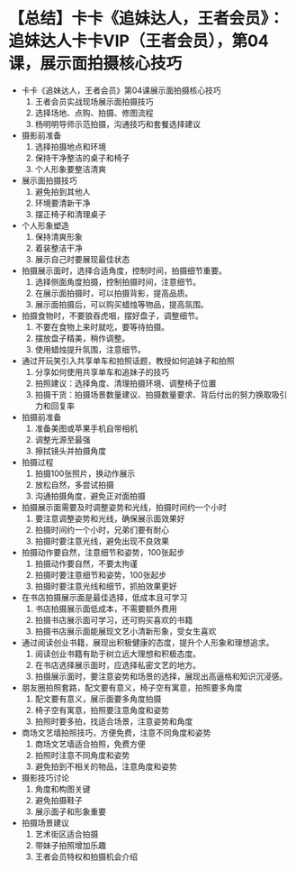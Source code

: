 # 【总结】卡卡《追妹达人，王者会员》：追妹达人卡卡VIP（王者会员），第04课，展示面拍摄核心技巧

-   卡卡《追妹达人，王者会员》第04课展示面拍摄核心技巧
    1.  王者会员实战现场展示面拍摄技巧
    2.  选择场地、点购、拍摄、修图流程
    3.  杨明明导师示范拍摄，沟通技巧和套餐选择建议
-   摄影前准备
    1.  选择拍摄地点和环境
    2.  保持干净整洁的桌子和椅子
    3.  个人形象要整洁清爽
-   展示面拍摄技巧
    1.  避免拍到其他人
    2.  环境要清新干净
    3.  摆正椅子和清理桌子
-   个人形象塑造
    1.  保持清爽形象
    2.  着装整洁干净
    3.  展示自己时要展现最佳状态
-   拍摄展示面时，选择合适角度，控制时间，拍摄细节重要。
    1.  选择侧面角度拍摄，控制拍摄时间，注意细节。
    2.  在展示面拍摄时，可以拍摄背影，提高品质。
    3.  展示面拍摄后，可以购买蜡烛等物品，提高氛围。
-   拍摄食物时，不要狼吞虎咽，摆好盘子，调整细节。
    1.  不要在食物上来时就吃，要等待拍摄。
    2.  摆放盘子精美，稍作调整。
    3.  使用蜡烛提升氛围，注意细节。
-   通过开玩笑引入共享单车和拍照话题，教授如何追妹子和拍照
    1.  分享如何使用共享单车和追妹子的技巧
    2.  拍照建议：选择角度、清理拍摄环境、调整椅子位置
    3.  拍摄干货：拍摄场景数量建议、拍摄数量要求、背后付出的努力换取吸引力和回复率
-   拍摄前准备
    1.  准备美图或苹果手机自带相机
    2.  调整光源至最强
    3.  擦拭镜头并拍摄角度
-   拍摄过程
    1.  拍摄100张照片，换动作展示
    2.  放松自然，多尝试拍摄
    3.  沟通拍摄角度，避免正对面拍摄
-   拍摄展示面需要及时调整姿势和光线，拍摄时间约一个小时
    1.  要注意调整姿势和光线，确保展示面效果好
    2.  拍摄时间约一个小时，兄弟们要有耐心
    3.  拍摄时要注意光线，避免出现不良效果
-   拍摄动作要自然，注意细节和姿势，100张起步
    1.  拍摄动作要自然，不要太拘谨
    2.  拍摄时要注意细节和姿势，100张起步
    3.  拍摄时要注意光线和细节，抓拍效果更好
-   在书店拍摄展示面是最佳选择，低成本且可学习
    1.  书店拍摄展示面低成本，不需要额外费用
    2.  拍摄书店展示面可学习，还可购买喜欢的书籍
    3.  拍摄书店展示面能展现文艺小清新形象，受女生喜欢
-   通过阅读创业书籍，展现出积极健康的态度，提升个人形象和理想追求。
    1.  阅读创业书籍有助于树立远大理想和积极态度。
    2.  在书店选择展示面时，应选择私密文艺的地方。
    3.  拍摄展示面时，要注意姿势和场景的选择，展现出高逼格和知识沉浸感。
-   朋友圈拍照套路，配文要有意义，椅子空有寓意，拍照要多角度
    1.  配文要有意义，展示面要多角度拍摄
    2.  椅子空有寓意，拍照要注意角度和姿势
    3.  拍照时要多拍，找适合场景，注意姿势和角度
-   商场文艺墙拍照技巧，方便免费，注意不同角度和姿势
    1.  商场文艺墙适合拍照，免费方便
    2.  拍照时注意不同角度和姿势
    3.  避免拍到不相关的物品，注意角度和姿势
-   摄影技巧讨论
    1.  角度和构图关键
    2.  避免拍摄鞋子
    3.  展示面子和形象重要
-   拍摄场景建议
    1.  艺术街区适合拍摄
    2.  带妹子拍照增加乐趣
    3.  王者会员特权和拍摄机会介绍